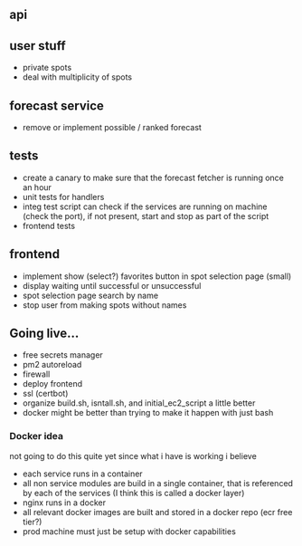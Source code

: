 ## api

## user stuff
* private spots
* deal with multiplicity of spots

## forecast service
* remove or implement possible / ranked forecast

## tests
* create a canary to make sure that the forecast fetcher is running once an hour
* unit tests for handlers
* integ test script can check if the services are running on machine (check the port), if not present, start and stop as part of the script
* frontend tests

## frontend
* implement show (select?) favorites button in spot selection page (small)
* display waiting until successful or unsuccessful
* spot selection page search by name
* stop user from making spots without names

## Going live...
* free secrets manager
* pm2 autoreload
* firewall
* deploy frontend
* ssl (certbot)
* organize build.sh, isntall.sh, and initial\_ec2\_script a little better
* docker might be better than trying to make it happen with just bash

### Docker idea
not going to do this quite yet since what i have is working i believe
* each service runs in a container
* all non service modules are build in a single container, that is referenced by each of the services (I think this is called a docker layer)
* nginx runs in a docker
* all relevant docker images are built and stored in a docker repo (ecr free tier?)
* prod machine must just be setup with docker capabilities
